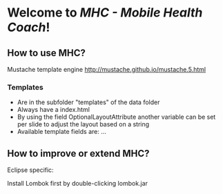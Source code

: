# Welcome to *MHC - Mobile Health Coach*!

## How to use MHC?

Mustache template engine http://mustache.github.io/mustache.5.html

### Templates

* Are in the subfolder "templates" of the data folder
* Always have a index.html
* By using the field OptionalLayoutAttribute another variable can be set per slide to adjust the layout based on a string
* Available template fields are: ...

## How to improve or extend MHC?

Eclipse specific:

Install Lombok first by double-clicking lombok.jar


